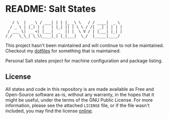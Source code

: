 # README: Salt States #

```    ____   ____ _   _ _____     _______ ____
   / \  |  _ \ / ___| | | |_ _\ \   / / ____|  _ \
  / _ \ | |_) | |   | |_| || | \ \ / /|  _| | | | |
 / ___ \|  _ <| |___|  _  || |  \ V / | |___| |_| |
/_/   \_\_| \_\\____|_| |_|___|  \_/  |_____|____/
```

This project hasn't been maintained and will continue to not be maintained.
Checkout my [dotfiles](https://github.com/kennyballou/dotfiles) for something
that is maintained.

Personal Salt states project for machine configuration and package listing.

## License ##

All states and code in this repository is are made available as Free and
Open-Source software as-is, without any warranty, in the hopes that it might be
useful, under the terms of the GNU Public License. For more information, please
see the attached `LICENSE` file, or if the file wasn't included, you may find
the license [online][1].

[1]: http://www.gnu.org/licenses/gpl.html
